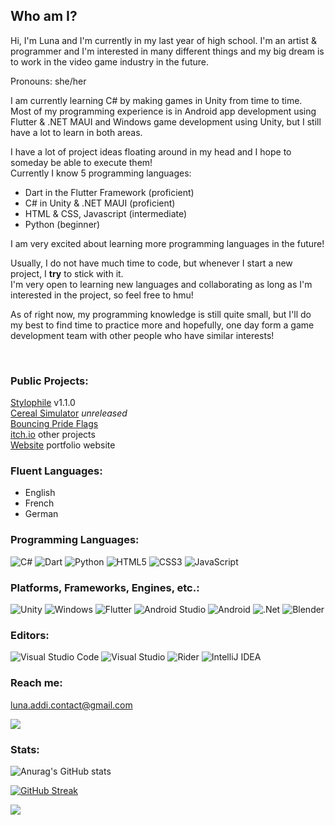 ## Who am I? 

Hi, I'm Luna and I'm currently in my last year of high school.
I'm an artist & programmer and I'm interested in many different things and my big dream is to work in the video game industry in the future.   
  
Pronouns: she/her

I am currently learning C# by making games in Unity from time to time.  
Most of my programming experience is in Android app development using Flutter & .NET MAUI and Windows game development using Unity, but I still have a lot to learn in both areas.   

I have a lot of project ideas floating around in my head and I hope to someday be able to execute them!  
Currently I know 5 programming languages: 

* Dart in the Flutter Framework (proficient)
* C# in Unity & .NET MAUI (proficient)
* HTML & CSS, Javascript (intermediate)
* Python (beginner)

I am very excited about learning more programming languages in the future!

Usually, I do not have much time to code,
but whenever I start a new project, I **try** to stick with it.  
I'm very open to learning new languages and collaborating as long as I'm interested in the project, so feel free to hmu!  

As of right now, my programming knowledge is still quite small, but I'll do my best to find time to practice more and hopefully, one day form a game development team with other people who have similar interests!

<br/>

### Public Projects:  

[Stylophile](https://github.com/Celestial-Inc/Stylophile) v1.1.0 <br/>
[Cereal Simulator](https://github.com/lunatsukiii/Cereal-Simulator) *unreleased* <br/>
[Bouncing Pride Flags](https://lunatsukiii.github.io/Bouncing-Pride-Flags-DVD-Logo/) <br/>
[itch.io](https://lunatsukiii.itch.io/) other projects <br/>
[Website](https://lunatsukiii.github.io/QCC-Web/) portfolio website <br/>

### Fluent Languages:  

- English  
- French  
- German  

### Programming Languages:

![C#](https://img.shields.io/badge/c%23-%23239120.svg?style=for-the-badge&logo=c-sharp&logoColor=white) ![Dart](https://img.shields.io/badge/dart-%230175C2.svg?style=for-the-badge&logo=dart&logoColor=white) ![Python](https://img.shields.io/badge/python-3670A0?style=for-the-badge&logo=python&logoColor=ffdd54) ![HTML5](https://img.shields.io/badge/html5-%23E34F26.svg?style=for-the-badge&logo=html5&logoColor=white) ![CSS3](https://img.shields.io/badge/css3-%231572B6.svg?style=for-the-badge&logo=css3&logoColor=white) ![JavaScript](https://img.shields.io/badge/javascript-%23323330.svg?style=for-the-badge&logo=javascript&logoColor=%23F7DF1E)

### Platforms, Frameworks, Engines, etc.:

![Unity](https://img.shields.io/badge/unity-%23000000.svg?style=for-the-badge&logo=unity&logoColor=white) ![Windows](https://img.shields.io/badge/Windows-0078D6?style=for-the-badge&logo=windows&logoColor=white) ![Flutter](https://img.shields.io/badge/Flutter-%2302569B.svg?style=for-the-badge&logo=Flutter&logoColor=white) ![Android Studio](https://img.shields.io/badge/Android%20Studio-3DDC84.svg?style=for-the-badge&logo=android-studio&logoColor=white) ![Android](https://img.shields.io/badge/Android-3DDC84?style=for-the-badge&logo=android&logoColor=white)  ![.Net](https://img.shields.io/badge/.NET-5C2D91?style=for-the-badge&logo=.net&logoColor=white) ![Blender](https://img.shields.io/badge/blender-%23F5792A.svg?style=for-the-badge&logo=blender&logoColor=white)

### Editors:
![Visual Studio Code](https://img.shields.io/badge/Visual%20Studio%20Code-0078d7.svg?style=for-the-badge&logo=visual-studio-code&logoColor=white) ![Visual Studio](https://img.shields.io/badge/Visual%20Studio-5C2D91.svg?style=for-the-badge&logo=visual-studio&logoColor=white) ![Rider](https://img.shields.io/badge/Rider-000000.svg?style=for-the-badge&logo=Rider&logoColor=white&color=black&labelColor=crimson) ![IntelliJ IDEA](https://img.shields.io/badge/IntelliJIDEA-000000.svg?style=for-the-badge&logo=intellij-idea&logoColor=white) 
### Reach me:
[luna.addi.contact@gmail.com](mailto:luna.addi.contact@gmail.com)	 <br/>

![](https://dcbadge.vercel.app/api/shield/435696149819818004)  


### Stats:

![Anurag's GitHub stats](https://github-readme-stats.vercel.app/api?username=lunatsukiii&count_private=true&show_icons=true&theme=tokyonight&hide_border=true)
 
[![GitHub Streak](http://github-readme-streak-stats.herokuapp.com?user=lunatsukiii&theme=tokyonight&hide_border=true&date_format=j%20M%5B%20Y%5D)](https://git.io/streak-stats)

![](https://komarev.com/ghpvc/?username=lunatsukiii&color=blueviolet)
